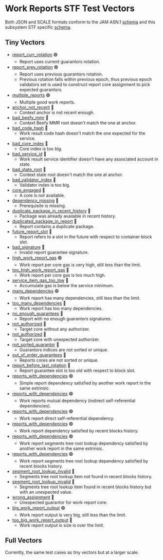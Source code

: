 # Work Reports STF Test Vectors

Both JSON and SCALE formats conform to the JAM ASN.1 [schema](../jam-types-asn/jam-types.asn)
and this subsystem STF specific [schema](./reports.asn).

## Tiny Vectors

- [report_curr_rotation](./tiny/report_curr_rotation-1.json) 🟢
  - Report uses current guarantors rotation.
- [report_prev_rotation](./tiny/report_prev_rotation-1.json) 🟢
  - Report uses previous guarantors rotation.
  - Previous rotation falls within previous epoch, thus previous epoch validators
    set is used to construct report core assignment to pick expected guarantors.
- [multiple_reports](./tiny/multiple_reports-1.json) 🟢
  - Multiple good work reports.
- [anchor_not_recent](./tiny/anchor_not_recent-1.json) 🔴
  - Context anchor is not recent enough.
- [bad_beefy_mmr](./tiny/bad_beefy_mmr-1.json) 🔴
  - Context Beefy MMR root doesn't match the one at anchor.
- [bad_code_hash](./tiny/bad_code_hash-1.json) 🔴
  - Work result code hash doesn't match the one expected for the service.
- [bad_core_index](./tiny/bad_core_index-1.json) 🔴
  - Core index is too big.
- [bad_service_id](./tiny/bad_service_id-1.json) 🔴
  - Work result service identifier doesn't have any associated account in state.
- [bad_state_root](./tiny/bad_state_root-1.json) 🔴
  - Context state root doesn't match the one at anchor.
- [bad_validator_index](./tiny/bad_validator_index-1.json) 🔴
  - Validator index is too big.
- [core_engaged](./tiny/core_engaged-1.json) 🔴
  - A core is not available.
- [dependency_missing](./tiny/dependency_missing-1.json) 🔴
  - Prerequisite is missing.
- [duplicate_package_in_recent_history](./tiny/duplicate_package_in_recent_history-1.json) 🔴
  - Package was already available in recent history.
- [duplicated_package_in_report](./tiny/duplicated_package_in_report-1.json) 🔴
  - Report contains a duplicate package.
- [future_report_slot](./tiny/future_report_slot-1.json) 🔴
  - Report refers to a slot in the future with respect to container block slot.
- [bad_signature](./tiny/bad_signature-1.json) 🔴
  - Invalid report guarantee signature.
- [high_work_report_gas](./tiny/high_work_report_gas-1.json) 🟢
  - Work report per core gas is very high, still less than the limit.
- [too_high_work_report_gas](./tiny/too_high_work_report_gas-1.json) 🔴
  - Work report per core gas is too much high.
- [service_item_gas_too_low](./tiny/service_item_gas_too_low.json) 🔴
  - Accumulate gas is below the service minimum.
- [many_dependencies](./tiny/many_dependencies-1.json) 🟢
  - Work report has many dependencies, still less than the limit.
- [too_many_dependencies](./tiny/too_many_dependencies-1.json) 🔴
  - Work report has too many dependencies.
- [no_enough_guarantees](./tiny/no_enough_guarantees-1.json) 🔴
  - Report with no enough guarantors signatures.
- [not_authorized](./tiny/not_authorized-1.json) 🔴
  - Target core without any authorizer.
- [not_authorized](./tiny/not_authorized-2.json) 🔴
  - Target core with unexpected authorizer.
- [not_sorted_guarantor](./tiny/not_sorted_guarantor-1.json) 🔴
  - Guarantors indices are not sorted or unique.
- [out_of_order_guarantees](./tiny/out_of_order_guarantees-1.json) 🔴
  - Reports cores are not sorted or unique.
- [report_before_last_rotation](./tiny/report_before_last_rotation-1.json) 🔴
  - Report guarantee slot is too old with respect to block slot.
- [reports_with_dependencies](./tiny/reports_with_dependencies-1.json) 🟢
  - Simple report dependency satisfied by another work report in the same
    extrinsic. 
- [reports_with_dependencies](./tiny/reports_with_dependencies-2.json) 🟢
  - Work reports mutual dependency (indirect self-referential dependencies).
- [reports_with_dependencies](./tiny/reports_with_dependencies-3.json) 🟢
  - Work report direct self-referential dependency.
- [reports_with_dependencies](./tiny/reports_with_dependencies-4.json) 🟢
  - Work report dependency satisfied by recent blocks history.
- [reports_with_dependencies](./tiny/reports_with_dependencies-5.json) 🟢
  - Work report segments tree root lookup dependency satisfied by another
    work report in the same extrinsic.
- [reports_with_dependencies](./tiny/reports_with_dependencies-6.json) 🟢
  - Work report segments tree root lookup dependency satisfied by recent
    blocks history.
- [segment_root_lookup_invalid](./tiny/segment_root_lookup_invalid-1.json) 🔴
  - Segments tree root lookup item not found in recent blocks history.
- [segment_root_lookup_invalid](./tiny/segment_root_lookup_invalid-2.json) 🔴
  - Segments tree root lookup item found in recent blocks history but with
    an unexpected value.
- [wrong_assignment](./tiny/wrong_assignment-1.json) 🔴
  - Unexpected guarantor for work report core.
- [big_work_report_output](./tiny/big_work_report_output-1.json) 🟢
  - Work report output is very big, still less than the limit.
- [too_big_work_report_output](./tiny/big_work_report_output-1.json) 🔴
  - Work report output is size is over the limit.

## Full Vectors

Currently, the same test cases as tiny vectors but at a larger scale.
